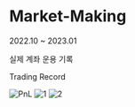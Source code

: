 # Market-Making
2022.10 ~ 2023.01

실제 계좌 운용 기록

Trading Record

![PnL](https://github.com/pe049395/Market-Making/assets/133722215/67dbbf38-6343-4641-bd45-7f5673271d21)
![1](https://github.com/pe049395/Market-Making/assets/133722215/ded4a9dc-a03e-4718-b654-883779bc7cfd)
![2](https://github.com/pe049395/Market-Making/assets/133722215/a27ed272-cefc-4adb-90c2-3c36c17f8a6c)
